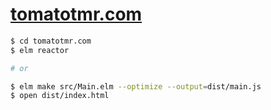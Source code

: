# [tomatotmr.com](http://tomatotmr.com "A Pomodoro Tomato Timer crafted with elm-lang, elm-css and tachyons-elm")

```bash
$ cd tomatotmr.com
$ elm reactor

# or

$ elm make src/Main.elm --optimize --output=dist/main.js
$ open dist/index.html
```
